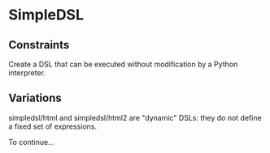SimpleDSL
=========

Constraints
-----------

Create a DSL that can be executed without modification by a Python
interpreter.

Variations
----------

simpledsl/html and simpledsl/html2 are "dynamic" DSLs: they do not define a
fixed set of expressions.

To continue...
